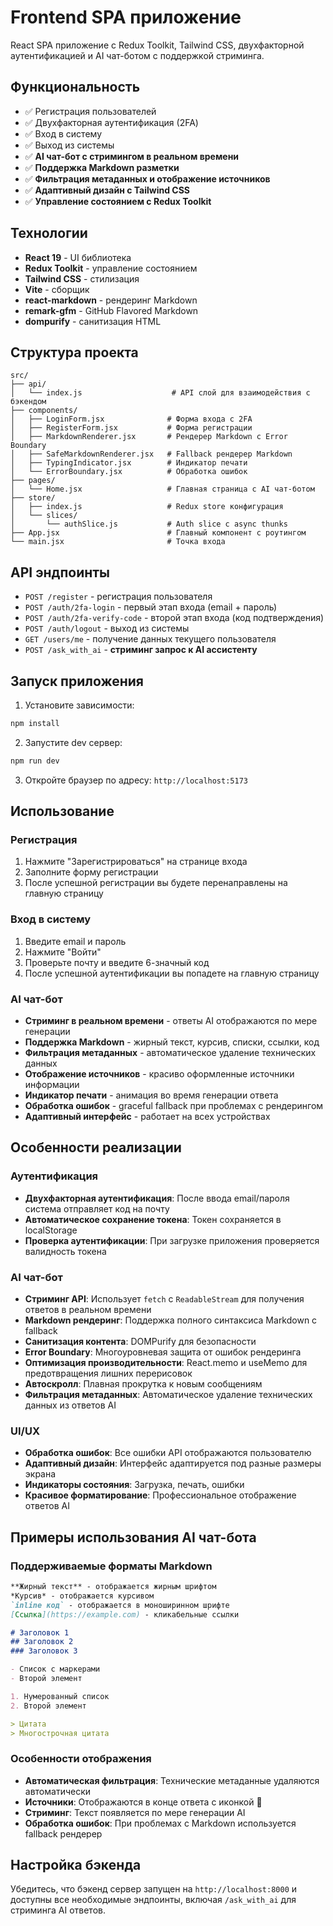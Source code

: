 # Frontend SPA приложение

React SPA приложение с Redux Toolkit, Tailwind CSS, двухфакторной аутентификацией и AI чат-ботом с поддержкой стриминга.

## Функциональность

- ✅ Регистрация пользователей
- ✅ Двухфакторная аутентификация (2FA)
- ✅ Вход в систему
- ✅ Выход из системы
- ✅ **AI чат-бот с стримингом в реальном времени**
- ✅ **Поддержка Markdown разметки**
- ✅ **Фильтрация метаданных и отображение источников**
- ✅ **Адаптивный дизайн с Tailwind CSS**
- ✅ **Управление состоянием с Redux Toolkit**

## Технологии

- **React 19** - UI библиотека
- **Redux Toolkit** - управление состоянием
- **Tailwind CSS** - стилизация
- **Vite** - сборщик
- **react-markdown** - рендеринг Markdown
- **remark-gfm** - GitHub Flavored Markdown
- **dompurify** - санитизация HTML

## Структура проекта

```
src/
├── api/
│   └── index.js                    # API слой для взаимодействия с бэкендом
├── components/
│   ├── LoginForm.jsx              # Форма входа с 2FA
│   ├── RegisterForm.jsx           # Форма регистрации
│   ├── MarkdownRenderer.jsx       # Рендерер Markdown с Error Boundary
│   ├── SafeMarkdownRenderer.jsx   # Fallback рендерер Markdown
│   ├── TypingIndicator.jsx        # Индикатор печати
│   └── ErrorBoundary.jsx          # Обработка ошибок
├── pages/
│   └── Home.jsx                   # Главная страница с AI чат-ботом
├── store/
│   ├── index.js                   # Redux store конфигурация
│   └── slices/
│       └── authSlice.js           # Auth slice с async thunks
├── App.jsx                        # Главный компонент с роутингом
└── main.jsx                       # Точка входа
```

## API эндпоинты

- `POST /register` - регистрация пользователя
- `POST /auth/2fa-login` - первый этап входа (email + пароль)
- `POST /auth/2fa-verify-code` - второй этап входа (код подтверждения)
- `POST /auth/logout` - выход из системы
- `GET /users/me` - получение данных текущего пользователя
- `POST /ask_with_ai` - **стриминг запрос к AI ассистенту**

## Запуск приложения

1. Установите зависимости:
```bash
npm install
```

2. Запустите dev сервер:
```bash
npm run dev
```

3. Откройте браузер по адресу: `http://localhost:5173`

## Использование

### Регистрация
1. Нажмите "Зарегистрироваться" на странице входа
2. Заполните форму регистрации
3. После успешной регистрации вы будете перенаправлены на главную страницу

### Вход в систему
1. Введите email и пароль
2. Нажмите "Войти"
3. Проверьте почту и введите 6-значный код
4. После успешной аутентификации вы попадете на главную страницу

### AI чат-бот
- **Стриминг в реальном времени** - ответы AI отображаются по мере генерации
- **Поддержка Markdown** - жирный текст, курсив, списки, ссылки, код
- **Фильтрация метаданных** - автоматическое удаление технических данных
- **Отображение источников** - красиво оформленные источники информации
- **Индикатор печати** - анимация во время генерации ответа
- **Обработка ошибок** - graceful fallback при проблемах с рендерингом
- **Адаптивный интерфейс** - работает на всех устройствах

## Особенности реализации

### Аутентификация
- **Двухфакторная аутентификация**: После ввода email/пароля система отправляет код на почту
- **Автоматическое сохранение токена**: Токен сохраняется в localStorage
- **Проверка аутентификации**: При загрузке приложения проверяется валидность токена

### AI чат-бот
- **Стриминг API**: Использует `fetch` с `ReadableStream` для получения ответов в реальном времени
- **Markdown рендеринг**: Поддержка полного синтаксиса Markdown с fallback
- **Санитизация контента**: DOMPurify для безопасности
- **Error Boundary**: Многоуровневая защита от ошибок рендеринга
- **Оптимизация производительности**: React.memo и useMemo для предотвращения лишних перерисовок
- **Автоскролл**: Плавная прокрутка к новым сообщениям
- **Фильтрация метаданных**: Автоматическое удаление технических данных из ответов AI

### UI/UX
- **Обработка ошибок**: Все ошибки API отображаются пользователю
- **Адаптивный дизайн**: Интерфейс адаптируется под разные размеры экрана
- **Индикаторы состояния**: Загрузка, печать, ошибки
- **Красивое форматирование**: Профессиональное отображение ответов AI

## Примеры использования AI чат-бота

### Поддерживаемые форматы Markdown
```markdown
**Жирный текст** - отображается жирным шрифтом
*Курсив* - отображается курсивом
`inline код` - отображается в моноширинном шрифте
[Ссылка](https://example.com) - кликабельные ссылки

# Заголовок 1
## Заголовок 2
### Заголовок 3

- Список с маркерами
- Второй элемент

1. Нумерованный список
2. Второй элемент

> Цитата
> Многострочная цитата
```

### Особенности отображения
- **Автоматическая фильтрация**: Технические метаданные удаляются автоматически
- **Источники**: Отображаются в конце ответа с иконкой 📄
- **Стриминг**: Текст появляется по мере генерации AI
- **Обработка ошибок**: При проблемах с Markdown используется fallback рендерер

## Настройка бэкенда

Убедитесь, что бэкенд сервер запущен на `http://localhost:8000` и доступны все необходимые эндпоинты, включая `/ask_with_ai` для стриминга AI ответов.